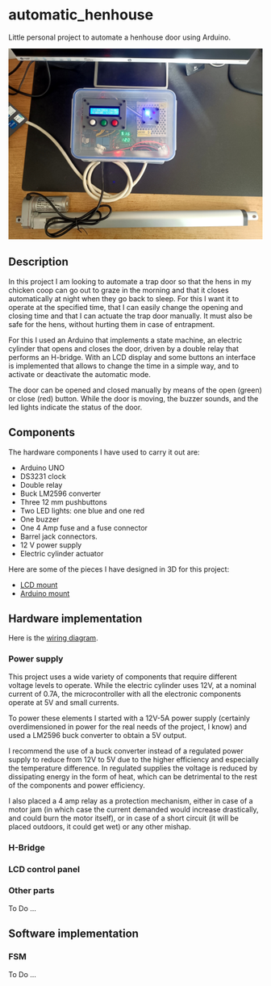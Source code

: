 # automatic_henhouse
Little personal project to automate a henhouse door using Arduino.

![overview](images/photos/overview/IMG20240419190622.jpg)

## Description

In this project I am looking to automate a trap door so that the hens in my chicken coop can go out to graze in the morning and that it closes automatically at night when they go back to sleep.
For this I want it to operate at the specified time, that I can easily change the opening and closing time and that I can actuate the trap door manually. It must also be safe for the hens, without hurting them in case of entrapment.

For this I used an Arduino that implements a state machine, an electric cylinder that opens and closes the door, driven by a double relay that performs an H-bridge. With an LCD display and some buttons an interface is implemented that allows to change the time in a simple way, and to activate or deactivate the automatic mode.

The door can be opened and closed manually by means of the open (green) or close (red) button. While the door is moving, the buzzer sounds, and the led lights indicate the status of the door.

## Components 

The hardware components I have used to carry it out are:

- Arduino UNO
- DS3231 clock
- Double relay
- Buck LM2596 converter
- Three 12 mm pushbuttons
- Two LED lights: one blue and one red
- One buzzer
- One 4 Amp fuse and a fuse connector
- Barrel jack connectors.
- 12 V power supply
- Electric cylinder actuator

Here are some of the pieces I have designed in 3D for this project:
- [LCD mount](https://www.thingiverse.com/thing:6580499)
- [Arduino mount](https://www.thingiverse.com/thing:6578697)

## Hardware implementation

Here is the [wiring diagram](images/automatic_henhouse_schematic.pdf).


### Power supply 

This project uses a wide variety of components that require different voltage levels to operate. While the electric cylinder uses 12V, at a nominal current of 0.7A, the microcontroller with all the electronic components operate at 5V and small currents.

To power these elements I started with a 12V-5A power supply (certainly overdimensioned in power for the real needs of the project, I know) and used a LM2596 buck converter to obtain a 5V output.

I recommend the use of a buck converter instead of a regulated power supply to reduce from 12V to 5V due to the higher efficiency and especially the temperature difference. In regulated supplies the voltage is reduced by dissipating energy in the form of heat, which can be detrimental to the rest of the components and power efficiency.

I also placed a 4 amp relay as a protection mechanism, either in case of a motor jam (in which case the current demanded would increase drastically, and could burn the motor itself), or in case of a short circuit (it will be placed outdoors, it could get wet) or any other mishap.

### H-Bridge 

### LCD control panel

### Other parts

To Do ...


## Software implementation 

### FSM

To Do ...
